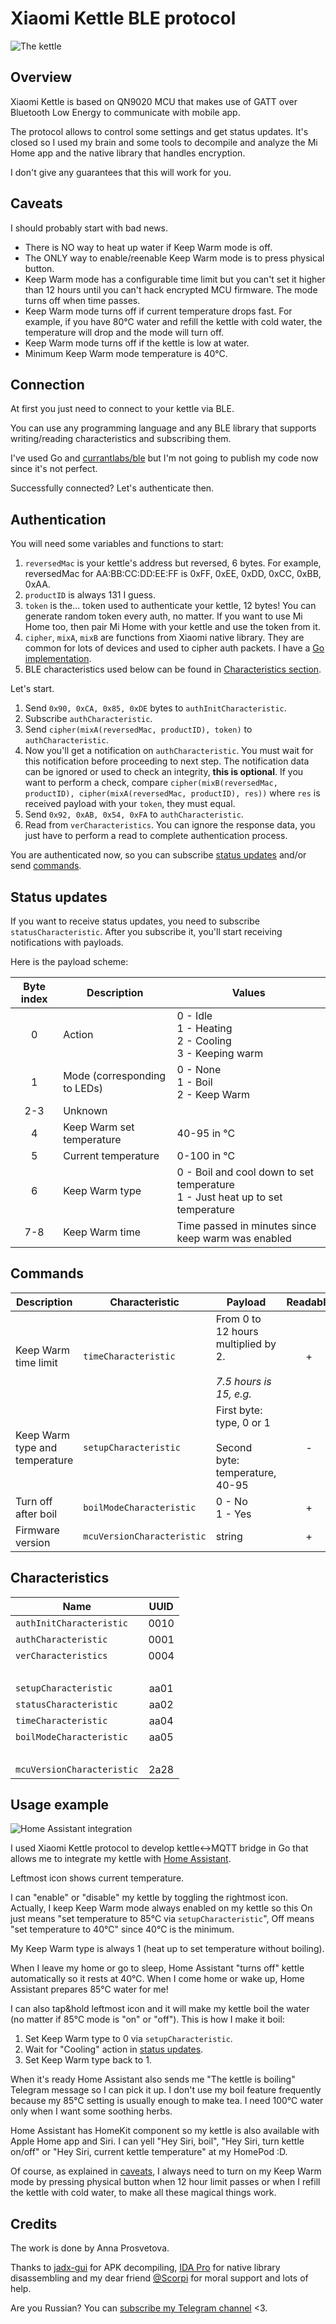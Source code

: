 # Xiaomi Kettle BLE protocol
![The kettle](https://avatars.mds.yandex.net/get-mpic/96484/img_id1900574683909775425/9hq)

## Overview
Xiaomi Kettle is based on QN9020 MCU that makes use of GATT over Bluetooth Low Energy to communicate with mobile app.

The protocol allows to control some settings and get status updates.
It's closed so I used my brain and some tools to decompile and analyze the Mi Home app and the native library that handles encryption.

I don't give any guarantees that this will work for you.

## Caveats
I should probably start with bad news.
 - There is NO way to heat up water if Keep Warm mode is off.
 - The ONLY way to enable/reenable Keep Warm mode is to press physical button.
 - Keep Warm mode has a configurable time limit but you can't set it higher than 12 hours until you can't hack encrypted MCU firmware. The mode turns off when time passes.
 - Keep Warm mode turns off if current temperature drops fast. For example, if you have 80°C water and refill the kettle with cold water, the temperature will drop and the mode will turn off.
 - Keep Warm mode turns off if the kettle is low at water.
 - Minimum Keep Warm mode temperature is 40°C.

## Connection
At first you just need to connect to your kettle via BLE.

You can use any programming language and any BLE library that supports writing/reading characteristics and subscribing them. 

I've used Go and [currantlabs/ble](http://github.com/currantlabs/ble) but I'm not going to publish my code now since it's not perfect.

Successfully connected? Let's authenticate then.

## Authentication
You will need some variables and functions to start:

 1. `reversedMac` is your kettle's address but reversed, 6 bytes. For example, reversedMac for AA:BB:CC:DD:EE:FF is 0xFF, 0xEE, 0xDD, 0xCC, 0xBB, 0xAA.
 2. `productID` is always 131 I guess.
 3. `token` is the... token used to authenticate your kettle, 12 bytes! You can generate random token every auth, no matter. If you want to use Mi Home too, then pair Mi Home with your kettle and use the token from it.
 4. `cipher`, `mixA`, `mixB` are functions from Xiaomi native library. They are common for lots of devices and used to cipher auth packets. I have a [Go implementation](cipher.go).
 5. BLE characteristics used below can be found in [Сharacteristics section](#characteristics).

Let's start.

 1. Send `0x90, 0xCA, 0x85, 0xDE` bytes to `authInitCharacteristic`.
 2. Subscribe `authCharacteristic`.
 3. Send `cipher(mixA(reversedMac, productID), token)` to `authCharacteristic`.
 4. Now you'll get a notification on `authCharacteristic`. You must wait for this notification before proceeding to next step. The notification data can be ignored or used to check an integrity, **this is optional**. If you want to perform a check, compare `cipher(mixB(reversedMac, productID), cipher(mixA(reversedMac, productID), res))` where `res` is received payload with your `token`, they must equal.
 5. Send `0x92, 0xAB, 0x54, 0xFA` to `authCharacteristic`.
 6. Read from `verCharacteristics`. You can ignore the response data, you just have to perform a read to complete authentication process.

You are authenticated now, so you can subscribe [status updates](#status-updates) and/or send [commands](#commands).

## Status updates
If you want to receive status updates, you need to subscribe `statusCharacteristic`.
After you subscribe it, you'll start receiving notifications with payloads.

Here is the payload scheme:

|Byte index|Description|Values|
|:---:|--|--|
|0|Action|0 - Idle<br/>1 - Heating<br/>2 - Cooling<br/>3 - Keeping warm|
|1|Mode (corresponding to LEDs)|0 - None<br/>1 - Boil<br/>2 - Keep Warm|
|2-3|Unknown||
|4|Keep Warm set temperature|40-95 in °C|
|5|Current temperature|0-100 in °C|
|6|Keep Warm type|0 - Boil and cool down to set temperature<br/>1 - Just heat up to set temperature|
|7-8|Keep Warm time|Time passed in minutes since keep warm was enabled|

## Commands
|Description|Characteristic|Payload|Readable|Writable|
|--|--|--|:---:|:---:|
|Keep Warm time limit|`timeCharacteristic`|From 0 to 12 hours multiplied by 2.<br/><br/>*7.5 hours is 15, e.g.*|+|+|
|Keep Warm type and temperature|`setupCharacteristic`|First byte: type, 0 or 1<br/><br/>Second byte: temperature, 40-95|-|+|
|Turn off after boil|`boilModeCharacteristic`|0 - No<br/>1 - Yes|+|+|
|Firmware version|`mcuVersionCharacteristic`|string|+|-|

## Characteristics
|Name|UUID|
|--|:---:|
|`authInitCharacteristic`|0010|
|`authCharacteristic`|0001|
|`verCharacteristics`|0004|
|<br/>|<br/>|
|`setupCharacteristic`|aa01|
|`statusCharacteristic`|aa02|
|`timeCharacteristic`|aa04|
|`boilModeCharacteristic`|aa05|
|<br/>|<br/>|
|`mcuVersionCharacteristic`|2a28|

## Usage example
![Home Assistant integration](https://i.imgur.com/fOlTRZ7.png)

I used Xiaomi Kettle protocol to develop kettle<->MQTT bridge in Go that allows me to integrate my kettle with [Home Assistant](http://home-assistant.io).

Leftmost icon shows current temperature.

I can "enable" or "disable" my kettle by toggling the rightmost icon.
Actually, I keep Keep Warm mode always enabled on my kettle so this On just means "set temperature to 85°C via `setupCharacteristic`", Off means "set temperature to 40°C" since 40°C is the minimum.

My Keep Warm type is always  1 (heat up to set temperature without boiling).

When I leave my home or go to sleep, Home Assistant "turns off" kettle automatically so it rests at 40°C. When I come home or wake up, Home Assistant prepares 85°C water for me!

I can also tap&hold leftmost icon and it will make my kettle boil the water (no matter if 85°C mode is "on" or "off").
This is how I make it boil:
 1. Set Keep Warm type to 0 via `setupCharacteristic`.
 2. Wait for "Cooling" action in [status updates](#status-updates).
 3. Set Keep Warm type back to 1.

When it's ready Home Assistant also sends me "The kettle is boiling" Telegram message so I can pick it up.
I don't use my boil feature frequently because my 85°C setting is usually enough to make tea. I need 100°C water only when I want some soothing herbs.

Home Assistant has HomeKit component so my kettle is also available with Apple Home app and Siri. I can yell "Hey Siri, boil", "Hey Siri, turn kettle on/off" or "Hey Siri, current kettle temperature" at my HomePod :D.

Of course, as explained in [caveats](#caveats), I always need to turn on my Keep Warm mode by pressing physical button when 12 hour limit passes or when I refill the kettle with cold water, to make all these magical things work.

## Credits
The work is done by Anna Prosvetova.

Thanks to [jadx-gui](https://github.com/skylot/jadx) for APK decompiling, [IDA Pro](https://www.hex-rays.com/products/ida/index.shtml) for native library disassembling and my dear friend [@Scorpi](https://github.com/Scorpi) for moral support and lots of help.

Are you Russian? You can [subscribe my Telegram channel](https://tele.gg/theyforcedme) <3.